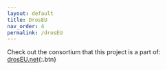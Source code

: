 ```yaml
---
layout: default
title: DrosEU
nav_order: 4
permalink: /drosEU
---
```


Check out the consortium that this project is a part of: <br>
[drosEU.net](droseu.net){:.btn}
